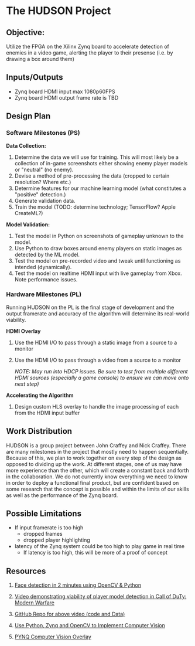 # The HUDSON Project

## Objective:

Utilize the  FPGA on the Xilinx Zynq board to accelerate detection of enemies in a video game, alerting the player to their presense (i.e. by drawing a box around them)

## Inputs/Outputs

- Zynq board HDMI input max 1080p60FPS
- Zynq board HDMI output frame rate is TBD

## Design Plan

### Software Milestones (PS)

**Data Collection:**
1. Determine the data we will use for training. This will most likely be a collection of in-game screenshots either showing enemy player models or "neutral" (no enemy).
2. Devise a method of pre-processing the data (cropped to certain resolution? Where etc.)
3. Determine features for our machine learning model (what constitutes a "positive" detection.)
4. Generate validation data.
5. Train the model (TODO: determine technology; TensorFlow? Apple CreateML?)

**Model Validation:**
1. Test the model in Python on screenshots of gameplay unknown to the model.
2. Use Python to draw boxes around enemy players on static images as detected by the ML model.
3. Test the model on pre-recorded video and tweak until functioning as intended (dynamically).
4. Test the model on realtime HDMI input with live gameplay from Xbox. Note performance issues.

### Hardware Milestones (PL)

Running HUDSON on the PL is the final stage of development and the output framerate and accuracy of the algorithm will determine its real-world viability.

**HDMI Overlay**
1. Use the HDMI I/O to pass through a static image from a source to a monitor
2. Use the HDMI I/O to pass through a video from a source to a monitor

    *NOTE: May run into HDCP issues. Be sure to test from multiple different HDMI sources (especially a game console) to ensure we can move onto next step)*

**Accelerating the Algorithm**
1. Design custom HLS overlay to handle the image processing of each from the HDMI input buffer

## Work Distribution

HUDSON is a group project between John Craffey and Nick Craffey. There are many milestones in the project that mostly need to happen sequentially. Because of this, we plan to work together on every step of the design as opposed to dividing up the work. At different stages, one of us may have more experience than the other, which will create a constant back and forth in the collaboration. We do not currently know everything we need to know in order to deploy a functional final product, but are confident based on some research that the concept is possible and within the limits of our skills as well as the performance of the Zynq board.

## Possible Limitations

- If input framerate is too high
    - dropped frames
    - dropped player highlighting
- latency of the Zynq system could be too high to play game in real time
	- If latency is too high, this will be more of a proof of concept

## Resources

1. [Face detection in 2 minutes using OpenCV & Python](https://towardsdatascience.com/face-detection-in-2-minutes-using-opencv-python-90f89d7c0f81)

2. [Video demonstrating viability of player model detection in Call of DuTy: Modern Warfare](https://www.youtube.com/watch?v=Qif8g2Ib5pI)

3. [GitHub Repo for above video (code and Data)](https://github.com/darkmatter2222/COD-MW-2019-DNN)

4. [Use Python, Zynq and OpenCV to Implement Computer Vision](https://www.hackster.io/adam-taylor/use-python-zynq-and-opencv-to-implement-computer-vision-361e1b)

5. [PYNQ Computer Vision Overlay](https://github.com/Xilinx/PYNQ-ComputerVision)
